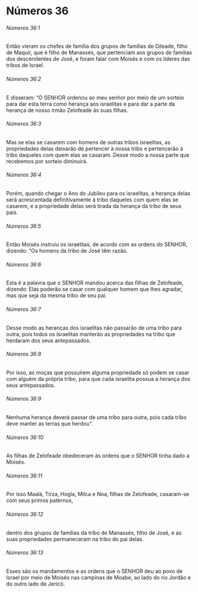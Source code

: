 # Números 36

###### Números 36:1

Então vieram os chefes de família dos grupos de famílias de Gileade, filho de Maquir, que é filho de Manassés, que pertenciam aos grupos de famílias dos descendentes de José, e foram falar com Moisés e com os líderes das tribos de Israel.

###### Números 36:2

E disseram: “O SENHOR ordenou ao meu senhor por meio de um sorteio para dar esta terra como herança aos israelitas e para dar a parte da herança de nosso irmão Zelofeade às suas filhas.

###### Números 36:3

Mas se elas se casarem com homens de outras tribos israelitas, as propriedades delas deixarão de pertencer à nossa tribo e pertencerão à tribo daqueles com quem elas se casaram. Desse modo a nossa parte que recebemos por sorteio diminuirá.

###### Números 36:4

Porém, quando chegar o Ano do Jubileu para os israelitas, a herança delas será acrescentada definitivamente à tribo daqueles com quem elas se casarem, e a propriedade delas será tirada da herança da tribo de seus pais.

###### Números 36:5

Então Moisés instruiu os israelitas, de acordo com as ordens do SENHOR, dizendo: “Os homens da tribo de José têm razão.

###### Números 36:6

Esta é a palavra que o SENHOR mandou acerca das filhas de Zelofeade, dizendo: Elas poderão se casar com qualquer homem que lhes agradar, mas que seja da mesma tribo de seu pai.

###### Números 36:7

Desse modo as heranças dos israelitas não passarão de uma tribo para outra, pois todos os israelitas manterão as propriedades na tribo que herdaram dos seus antepassados.

###### Números 36:8

Por isso, as moças que possuírem alguma propriedade só podem se casar com alguém da própria tribo, para que cada israelita possua a herança dos seus antepassados.

###### Números 36:9

Nenhuma herança deverá passar de uma tribo para outra, pois cada tribo deve manter as terras que herdou”.

###### Números 36:10

As filhas de Zelofeade obedeceram às ordens que o SENHOR tinha dado a Moisés.

###### Números 36:11

Por isso Maalá, Tirza, Hogla, Milca e Noa, filhas de Zelofeade, casaram-se com seus primos paternos,

###### Números 36:12

dentro dos grupos de famílias da tribo de Manassés, filho de José, e as suas propriedades permaneceram na tribo do pai delas.

###### Números 36:13

Esses são os mandamentos e as ordens que o SENHOR deu ao povo de Israel por meio de Moisés nas campinas de Moabe, ao lado do rio Jordão e do outro lado de Jericó.

